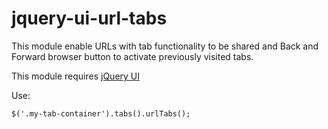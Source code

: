 # jquery-ui-url-tabs
This module enable URLs with tab functionality to be shared and Back and Forward browser button to activate previously visited tabs.

This module requires [jQuery UI](https://jqueryui.com/tabs/)

Use:

```
$('.my-tab-container').tabs().urlTabs();
```
